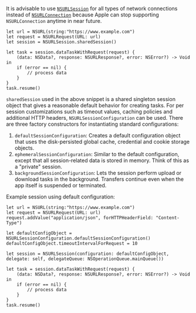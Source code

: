 
It is advisable to use [`NSURLSession`](https://developer.apple.com/documentation/foundation/nsurlsession) 
for all types of network connections instead of [`NSURLConnection`](https://developer.apple.com/documentation/foundation/nsurlconnection) 
because Apple can stop supporting `NSURLConnection` anytime in near future.


    let url = NSURL(string:"https://www.example.com")
    let request = NSURLRequest(URL: url)
    let session = NSURLSession.sharedSession()

    let task = session.dataTaskWithRequest(request) {
        (data: NSData?, response: NSURLResponse?, error: NSError?) -> Void in
        if (error == nil) {
            // process data
        }
    }
    task.resume()


`sharedSession` used in the above snippet is a shared singleton session 
object that gives a reasonable default behavior for creating tasks. 
For per session customizations such as timeout values, caching policies 
and additional HTTP headers, `NSURLSessionConfiguration` can be used. 
There are three factory constructors for instantiating standard 
configurations:

1. `defaultSessionConfiguration`: Creates a default configuration object
that uses the disk-persisted global cache, credential and cookie storage
objects.
2. `ephemeralSessionConfiguration`: Similar to the default configuration,
except that all session-related data is stored in memory. Think of this
as a "private" session.
3. `backgroundSessionConfiguration`: Lets the session perform upload or
download tasks in the background. Transfers continue even when the app
itself is suspended or terminated.

Example session using default configuration:


    let url = NSURL(string:"https://www.example.com")
    let request = NSURLRequest(URL: url)
    request.addValue("application/json", forHTTPHeaderField: "Content-Type")

    let defaultConfigObject = NSURLSessionConfiguration.defaultSessionConfiguration()
    defaultConfigObject.timeoutIntervalForRequest = 10

    let session = NSURLSession(configuration: defaultConfigObject, delegate: self, delegateQueue: NSOperationQueue.mainQueue())

    let task = session.dataTaskWithRequest(request) {
        (data: NSData?, response: NSURLResponse?, error: NSError?) -> Void in
        if (error == nil) {
            // process data
        }
    }
    task.resume()
